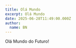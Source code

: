 ```yaml
---
title: Olá Mundo
excerpt: Olá Mundo
date: 2025-06-28T11:49:00.000Z
author:
  name: BN
---
```

Olá Mundo do Futuro!